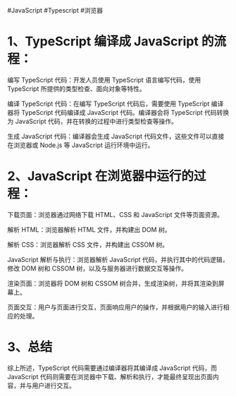 #JavaScript #Typescript #浏览器

# 1、TypeScript 编译成 JavaScript 的流程：

编写 TypeScript 代码：开发人员使用 TypeScript 语言编写代码，使用 TypeScript 所提供的类型检查、面向对象等特性。

编译 TypeScript 代码：在编写 TypeScript 代码后，需要使用 TypeScript 编译器将 TypeScript 代码编译成 JavaScript 代码。编译器会将 TypeScript 代码转换为 JavaScript 代码，并在转换的过程中进行类型检查等操作。

生成 JavaScript 代码：编译器会生成 JavaScript 代码文件，这些文件可以直接在浏览器或 Node.js 等 JavaScript 运行环境中运行。

# 2、JavaScript 在浏览器中运行的过程：

下载页面：浏览器通过网络下载 HTML、CSS 和 JavaScript 文件等页面资源。

解析 HTML：浏览器解析 HTML 文件，并构建出 DOM 树。

解析 CSS：浏览器解析 CSS 文件，并构建出 CSSOM 树。

JavaScript 解析与执行：浏览器解析 JavaScript 代码，并执行其中的代码逻辑，修改 DOM 树和 CSSOM 树，以及与服务器进行数据交互等操作。

渲染页面：浏览器将 DOM 树和 CSSOM 树合并，生成渲染树，并将其渲染到屏幕上。

页面交互：用户与页面进行交互，页面响应用户的操作，并根据用户的输入进行相应的处理。

# 3、总结
综上所述，TypeScript 代码需要通过编译器将其编译成 JavaScript 代码，而 JavaScript 代码则需要在浏览器中下载、解析和执行，才能最终呈现出页面内容，并与用户进行交互。

